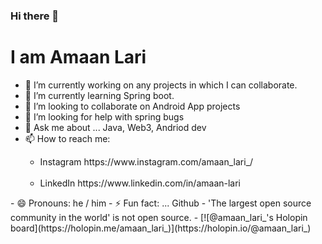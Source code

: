 ### Hi there 👋
<h1>I am Amaan Lari</h1>

<!--
**amaan-lari/amaan-lari** is a ✨ _special_ ✨ repository because its `README.md` (this file) appears on your GitHub profile.

Here are some ideas to get you started:-->

- 🔭 I’m currently working on any projects in which I can collaborate.
- 🌱 I’m currently learning Spring boot.
- 👯 I’m looking to collaborate on Android App projects
- 🤔 I’m looking for help with spring bugs
- 💬 Ask me about ... Java, Web3, Andriod dev
- 📫 How to reach me:
<ul>
  <ul>
    <li>Instagram https://www.instagram.com/amaan_lari_/</li><br>
    <li>LinkedIn  https://www.linkedin.com/in/amaan-lari</li>
  </ul>
</ul>
- 😄 Pronouns: he / him
- ⚡ Fun fact: ... Github - 'The largest open source community in the world' is not open source.
- [![@amaan_lari_'s Holopin board](https://holopin.me/amaan_lari_)](https://holopin.io/@amaan_lari_)
